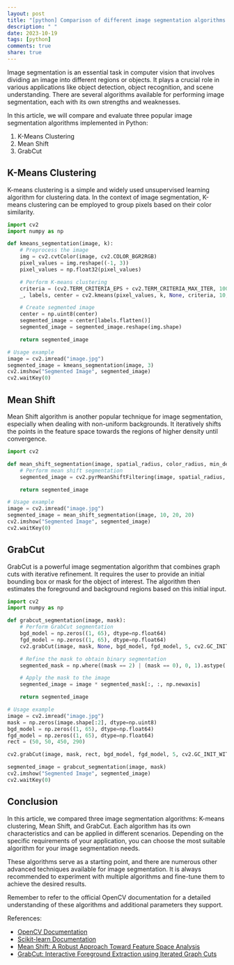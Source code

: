 ```yaml
---
layout: post
title: "[python] Comparison of different image segmentation algorithms in Python."
description: " "
date: 2023-10-19
tags: [python]
comments: true
share: true
---
```


Image segmentation is an essential task in computer vision that involves dividing an image into different regions or objects. It plays a crucial role in various applications like object detection, object recognition, and scene understanding. There are several algorithms available for performing image segmentation, each with its own strengths and weaknesses.

In this article, we will compare and evaluate three popular image segmentation algorithms implemented in Python: 

1. K-Means Clustering
2. Mean Shift
3. GrabCut

## K-Means Clustering

K-means clustering is a simple and widely used unsupervised learning algorithm for clustering data. In the context of image segmentation, K-means clustering can be employed to group pixels based on their color similarity.

```python
import cv2
import numpy as np

def kmeans_segmentation(image, k):
    # Preprocess the image
    img = cv2.cvtColor(image, cv2.COLOR_BGR2RGB)
    pixel_values = img.reshape((-1, 3))
    pixel_values = np.float32(pixel_values)

    # Perform K-means clustering
    criteria = (cv2.TERM_CRITERIA_EPS + cv2.TERM_CRITERIA_MAX_ITER, 100, 0.2)
    _, labels, center = cv2.kmeans(pixel_values, k, None, criteria, 10, cv2.KMEANS_RANDOM_CENTERS)

    # Create segmented image
    center = np.uint8(center)
    segmented_image = center[labels.flatten()]
    segmented_image = segmented_image.reshape(img.shape)

    return segmented_image

# Usage example
image = cv2.imread("image.jpg")
segmented_image = kmeans_segmentation(image, 3)
cv2.imshow("Segmented Image", segmented_image)
cv2.waitKey(0)
```

## Mean Shift

Mean Shift algorithm is another popular technique for image segmentation, especially when dealing with non-uniform backgrounds. It iteratively shifts the points in the feature space towards the regions of higher density until convergence.

```python
import cv2

def mean_shift_segmentation(image, spatial_radius, color_radius, min_density=20):
    # Perform mean shift segmentation
    segmented_image = cv2.pyrMeanShiftFiltering(image, spatial_radius, color_radius, min_density)

    return segmented_image

# Usage example
image = cv2.imread("image.jpg")
segmented_image = mean_shift_segmentation(image, 10, 20, 20)
cv2.imshow("Segmented Image", segmented_image)
cv2.waitKey(0)
```

## GrabCut

GrabCut is a powerful image segmentation algorithm that combines graph cuts with iterative refinement. It requires the user to provide an initial bounding box or mask for the object of interest. The algorithm then estimates the foreground and background regions based on this initial input.

```python
import cv2
import numpy as np

def grabcut_segmentation(image, mask):
    # Perform GrabCut segmentation
    bgd_model = np.zeros((1, 65), dtype=np.float64)
    fgd_model = np.zeros((1, 65), dtype=np.float64)
    cv2.grabCut(image, mask, None, bgd_model, fgd_model, 5, cv2.GC_INIT_WITH_MASK)

    # Refine the mask to obtain binary segmentation
    segmented_mask = np.where((mask == 2) | (mask == 0), 0, 1).astype('uint8')

    # Apply the mask to the image
    segmented_image = image * segmented_mask[:, :, np.newaxis]

    return segmented_image

# Usage example
image = cv2.imread("image.jpg")
mask = np.zeros(image.shape[:2], dtype=np.uint8)
bgd_model = np.zeros((1, 65), dtype=np.float64)
fgd_model = np.zeros((1, 65), dtype=np.float64)
rect = (50, 50, 450, 290)

cv2.grabCut(image, mask, rect, bgd_model, fgd_model, 5, cv2.GC_INIT_WITH_RECT)

segmented_image = grabcut_segmentation(image, mask)
cv2.imshow("Segmented Image", segmented_image)
cv2.waitKey(0)
```

## Conclusion

In this article, we compared three image segmentation algorithms: K-means clustering, Mean Shift, and GrabCut. Each algorithm has its own characteristics and can be applied in different scenarios. Depending on the specific requirements of your application, you can choose the most suitable algorithm for your image segmentation needs.

These algorithms serve as a starting point, and there are numerous other advanced techniques available for image segmentation. It is always recommended to experiment with multiple algorithms and fine-tune them to achieve the desired results.

Remember to refer to the official OpenCV documentation for a detailed understanding of these algorithms and additional parameters they support.

References:
- [OpenCV Documentation](https://docs.opencv.org/)
- [Scikit-learn Documentation](https://scikit-learn.org/stable/documentation.html)
- [Mean Shift: A Robust Approach Toward Feature Space Analysis](http://comaniciu.net/Papers/PAMI02/mean_shift.pdf)
- [GrabCut: Interactive Foreground Extraction using Iterated Graph Cuts](https://cvg.ethz.ch/teaching/cvl/2012/grabcut-siggraph04.pdf)